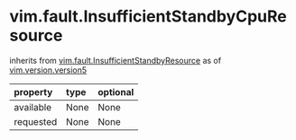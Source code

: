 vim.fault.InsufficientStandbyCpuResource
========================================
inherits from [vim.fault.InsufficientStandbyResource](docs/vim.fault.InsufficientStandbyResource.md)
as of [vim.version.version5](docs/vim.version.md)

| property | type | optional |
|:---------|:-----|:---------|
| available | None | None |
| requested | None | None |

